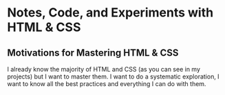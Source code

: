 # Notes, Code, and Experiments with HTML & CSS

## Motivations for Mastering HTML & CSS
I already know the majority of HTML and CSS (as you can see in my projects) but I want to master them. I want to do a systematic exploration, I want to know all the best practices and everything I can do with them.